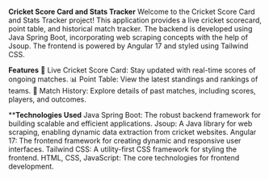 **Cricket Score Card and Stats Tracker**
Welcome to the Cricket Score Card and Stats Tracker project! This application provides a live cricket scorecard, point table, and historical match tracker. The backend is developed using Java Spring Boot, incorporating web scraping concepts with the help of Jsoup. The frontend is powered by Angular 17 and styled using Tailwind CSS.

**Features**
🏏 Live Cricket Score Card: Stay updated with real-time scores of ongoing matches.
📊 Point Table: View the latest standings and rankings of teams.
📅 Match History: Explore details of past matches, including scores, players, and outcomes.



****Technologies Used**
Java Spring Boot: The robust backend framework for building scalable and efficient applications.
Jsoup: A Java library for web scraping, enabling dynamic data extraction from cricket websites.
Angular 17: The frontend framework for creating dynamic and responsive user interfaces.
Tailwind CSS: A utility-first CSS framework for styling the frontend.
HTML, CSS, JavaScript: The core technologies for frontend development.
